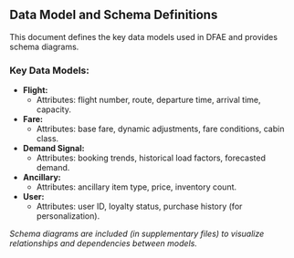 ## Data Model and Schema Definitions
This document defines the key data models used in DFAE and provides schema diagrams.

### Key Data Models:
- **Flight:**  
  - Attributes: flight number, route, departure time, arrival time, capacity.
- **Fare:**  
  - Attributes: base fare, dynamic adjustments, fare conditions, cabin class.
- **Demand Signal:**  
  - Attributes: booking trends, historical load factors, forecasted demand.
- **Ancillary:**  
  - Attributes: ancillary item type, price, inventory count.
- **User:**  
  - Attributes: user ID, loyalty status, purchase history (for personalization).

*Schema diagrams are included (in supplementary files) to visualize relationships and dependencies between models.*
